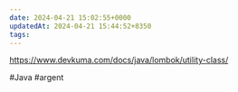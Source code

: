 ```yaml
---
date: 2024-04-21 15:02:55+0000
updatedAt: 2024-04-21 15:44:52+8350
tags: 
---
```

https://www.devkuma.com/docs/java/lombok/utility-class/

#Java 
#argent 